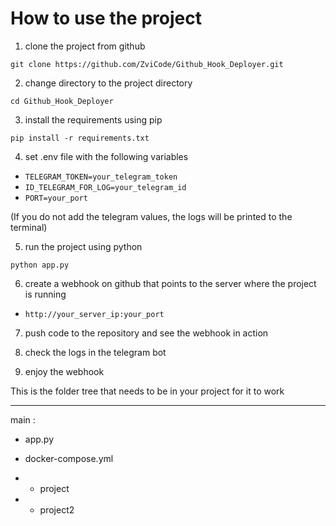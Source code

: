 
# How to use the project

1. clone the project from github

```
git clone https://github.com/ZviCode/Github_Hook_Deployer.git
```

2. change directory to the project directory
```
cd Github_Hook_Deployer
```

3. install the requirements using pip
```
pip install -r requirements.txt
```


4. set .env file with the following variables
* ```TELEGRAM_TOKEN=your_telegram_token```
* ```ID_TELEGRAM_FOR_LOG=your_telegram_id```
* ```PORT=your_port```

(If you do not add the telegram values, the logs will be printed to the terminal)


5. run the project using python
```
python app.py
```

6. create a webhook on github that points to the server where the project is running
* ```http://your_server_ip:your_port```

7. push code to the repository and see the webhook in action

8. check the logs in the telegram bot

9. enjoy the webhook



This is the folder tree that needs to be in your project for it to work
___________
main :
- app.py
- docker-compose.yml

- - project
- - project2